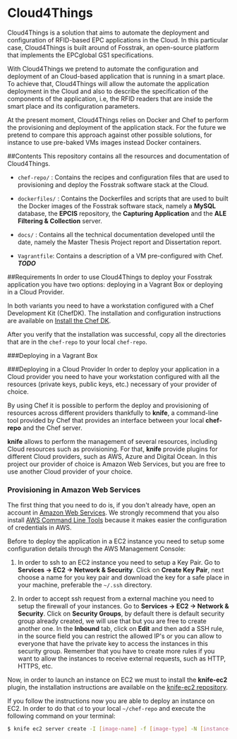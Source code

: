 Cloud4Things
============

Cloud4Things is a solution that aims to automate the deployment and configuration of RFID-based EPC applications in the Cloud.
In this particular case, Cloud4Things is built around of Fosstrak, an open-source platform that implements the EPCglobal GS1 specifications.

With Cloud4Things we pretend to automate the configuration and deployment of an Cloud-based application that is running in a smart place. To achieve that, Cloud4Things will allow the automate the application deployment in the Cloud and also to describe the specification of the components of the application, i.e, the RFID readers that are inside the smart place and its configuration parameters.

At the present moment, Cloud4Things relies on Docker and Chef to perform the provisioning and deployment of the application stack. For the future we pretend to compare this approach against other possible solutions, for instance to use pre-baked VMs images instead Docker containers.

##Contents
This repository contains all the resources and documentation of Cloud4Things.

- ``chef-repo/`` : Contains the recipes and configuration files that are used to provisioning and deploy the Fosstrak software stack at the Cloud.

- ``dockerfiles/`` : Contains the Dockerfiles and scripts that are used to built the  Docker images of the Fosstrak software stack, namely a **MySQL** database, the **EPCIS** repository, the **Capturing Application** and the **ALE Filtering & Collection** server.

- ``docs/`` : Contains all the technical documentation developed until the date, namely the Master Thesis Project report and Dissertation report.

- ``Vagrantfile``: Contains a description of a VM pre-configured with Chef. ***TODO***

##Requirements
In order to use Cloud4Things to deploy your Fosstrak application you have two options: deploying in a Vagrant Box or deploying in a Cloud Provider.

In both variants you need to have a workstation configured with a Chef Development Kit (ChefDK). The installation and configuration instructions are available on [Install the Chef DK](https://docs.chef.io/install_dk.html).

After you verify that the installation was successful, copy all the directories that are in the ``chef-repo`` to your local ``chef-repo``.

###Deploying in a Vagrant Box


###Deploying in a Cloud Provider
In order to deploy your application in a Cloud provider you need to have your workstation configured with all the resources (private keys, public keys, etc.) necessary of your provider of choice.

By using Chef it is possible to perform the deploy and provisioning of resources across different providers thankfully to **knife**, a command-line tool provided by Chef that provides an interface between your local **chef-repo** and the Chef server.

**knife** allows to perform the management of several resources, including Cloud resources such as provisioning. For that, **knife** provide plugins for different Cloud providers, such as AWS, Azure and Digital Ocean. In this project our provider of choice is Amazon Web Services, but you are free to use another Cloud provider of your choice.

### Provisioning in Amazon Web Services
The first thing that you need to do is, if you don't already have, open an account in [Amazon Web Services](http://aws.amazon.com/). We strongly recommend that you also install [AWS Command Line Tools](http://aws.amazon.com/cli/) because it makes easier the configuration of credentials in AWS.  

Before to deploy the application in a EC2 instance you need to setup some configuration details through the AWS Management Console:

1. In order to ssh to an EC2 instance you need to setup a Key Pair. Go to **Services -> EC2 -> Network & Security**. Click on **Create Key Pair**, next choose a name for you key pair and download the key for a safe place in your machine, preferable the ``~/.ssh`` directory.

2. In order to accept ssh request from a external machine you need to setup the firewall of your instances. Go to **Services -> EC2 -> Network & Security**. Click on **Security Groups**, by default there is default security group already created, we will use that but you are free to create another one. In the **Inbound** tab, click on **Edit** and then add a SSH rule, in the source field you can restrict the allowed IP's or you can allow to everyone that have the private key to access the instances in this security group. Remember that you have to create more rules if you want to allow the instances to receive external requests, such as HTTP, HTTPS, etc.  

Now, in order to launch an instance on EC2 we must to install the **knife-ec2** plugin, the installation instructions are available on the [knife-ec2 repository](https://github.com/chef/knife-ec2).

If you follow the instructions now you are able to deploy an instance on EC2. In order to do that `cd` to your local `~/chef-repo` and execute the following command on your terminal:

```sh
$ knife ec2 server create -I [image-name] -f [image-type] -N [instance-name] -x ec2-user -r "role[webserver]" -i '/path/to/your/aws/ssh/key/id'
```
